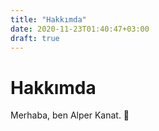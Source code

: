 ```yaml
---
title: "Hakkımda"
date: 2020-11-23T01:40:47+03:00
draft: true
---
```


# Hakkımda

Merhaba, ben Alper Kanat. 👋 
